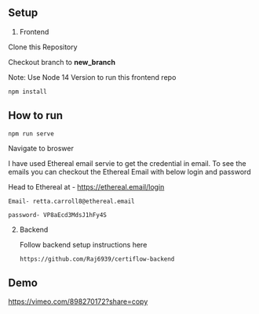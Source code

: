 ## Setup

1. Frontend

Clone this Repository

Checkout branch to **new_branch**

Note: Use Node 14 Version to run this frontend repo

```npm install```

## How to run

```npm run serve```

Navigate to broswer

I have used Ethereal email servie to get the credential in email. To see the emails you can checkout the Ethereal Email with below login and password

Head to Ethereal at - https://ethereal.email/login
 
```Email- retta.carroll8@ethereal.email```

```password- VP8aEcd3MdsJ1hFy4S```


2. Backend

   Follow backend setup instructions here

   ```https://github.com/Raj6939/certiflow-backend```
   
## Demo

https://vimeo.com/898270172?share=copy


